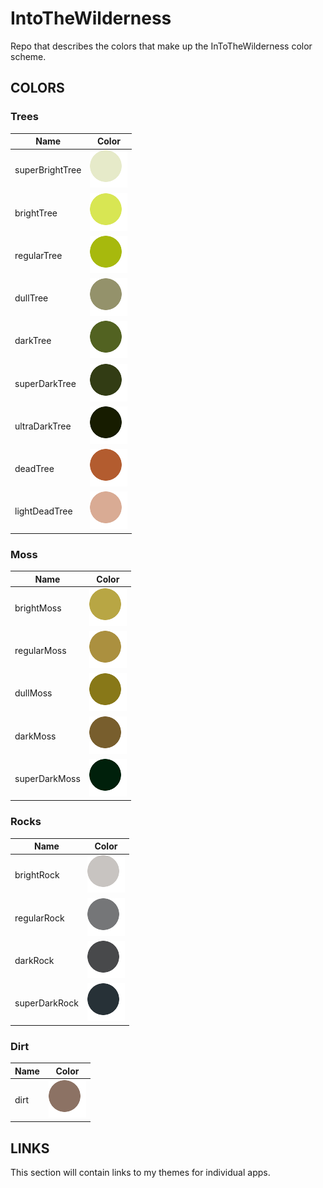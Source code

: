 # IntoTheWilderness
Repo that describes the colors that make up the InToTheWilderness color scheme.

## COLORS

### Trees
| Name            | Color     |
| --------------- | -------   |
| superBrightTree |![superBrightTree](images/superBrightTree.png)|
| brightTree      |![brightTree](images/brightTree.png) |
| regularTree     |![regularTree](images/regularTree.png) |
| dullTree        |![dullTree](images/dullTree.png) |
| darkTree        |![darkTree](images/darkTree.png) |
| superDarkTree   |![superDarkTree](images/superDarkTree.png) |
| ultraDarkTree   |![ultraDarkTree](images/ultraDarkTree.png) |
| deadTree        |![deadTree](images/deadTree.png) |
| lightDeadTree   |![lightDeadTree](images/lightDeadTree.png) |
### Moss                 
| Name            | Color     |
| --------------- | -------   |
| brightMoss      | ![brightMoss](images/brightMoss.png) |
| regularMoss     |![regularMoss](images/regularMoss.png) |
| dullMoss        |![dullMoss](images/dullMoss.png) |
| darkMoss        |![darkMoss](images/darkMoss.png) |
| superDarkMoss   |![superDarkMoss](images/superDarkMoss.png) |
### Rocks                
| Name            | Color     |
| --------------- | -------   |
| brightRock      |  ![brightRock](images/brightRock.png)|
| regularRock     |  ![regularRock](images/regularRock.png)|
| darkRock        |  ![darkRock](images/darkRock.png)|
| superDarkRock   |  ![superDarkRock](images/superDarkRock.png)|
### Dirt                 
| Name            | Color     |
| --------------- | -------   |
| dirt            |  ![dirt](images/dirt.png)|

## LINKS
This section will contain links to my themes for individual apps.
